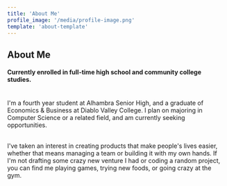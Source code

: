 ```yaml
---
title: 'About Me'
profile_image: '/media/profile-image.png'
template: 'about-template'
---
```


<div class = "heading"> <h2>About Me</h2>
<h4>Currently enrolled in full-time high school and community college studies.<h4> </div>

<br>
I'm a fourth year student at Alhambra Senior High, and a graduate of Economics & Business at Diablo Valley College. I plan on majoring in Computer Science or a related field, and am currently seeking opportunities. 

<br>I've taken an interest in creating products that make people's lives easier, whether that means managing a team or building it with my own hands. If I'm not drafting some crazy new venture I had or coding a random project, you can find me playing games, trying new foods, or going crazy at the gym.
